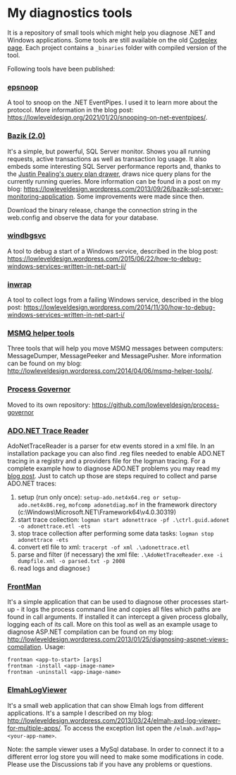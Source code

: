 My diagnostics tools
====================

It is a repository of small tools which might help you diagnose .NET and Windows applications. Some tools are still available on the old [Codeplex page](http://diagnettoolkit.codeplex.com/). Each project contains a `_binaries` folder with compiled version of the tool.

Following tools have been published:

### [epsnoop](epsnoop) ###

A tool to snoop on the .NET EventPipes. I used it to learn more about the protocol. More information in the blog post: <https://lowleveldesign.org/2021/01/20/snooping-on-net-eventpipes/>.

### [Bazik (2.0)](Bazik) ###

It's a simple, but powerful, SQL Server monitor. Shows you all running requests, active transactions as well as transaction log usage. It also embeds some interesting SQL Server performance reports and, thanks to the [Justin Pealing's query plan drawer](https://github.com/JustinPealing/html-query-plan), draws nice query plans for the currently running queries. More information can be found in a post on my blog: <https://lowleveldesign.wordpress.com/2013/09/26/bazik-sql-server-monitoring-application>. Some improvements were made since then.

Download the binary release, change the connection string in the web.config and observe the data for your database.

### [windbgsvc](WinSvcDiagnostics) ###

A tool to debug a start of a Windows service, described in the blog post: <https://lowleveldesign.wordpress.com/2015/06/22/how-to-debug-windows-services-written-in-net-part-ii/>

### [inwrap](inwrap) ###

A tool to collect logs from a failing Windows service, described in the blog post: <https://lowleveldesign.wordpress.com/2014/11/30/how-to-debug-windows-services-written-in-net-part-i/>

### [MSMQ helper tools](msmq)

Three tools that will help you move MSMQ messages between computers: MessageDumper, MessagePeeker and MessagePusher. More information can be found on my blog: <http://lowleveldesign.wordpress.com/2014/04/06/msmq-helper-tools/>.

### [Process Governor](ProcessGovernor)

Moved to its own repository: <https://github.com/lowleveldesign/process-governor>

### [ADO.NET Trace Reader](AdoNetTraceReader)

AdoNetTraceReader is a parser for etw events stored in a xml file. In an installation package you can also find .reg files needed to enable ADO.NET tracing in a registry and a providers file for the logman tracing. For a complete example how to diagnose ADO.NET problems you may read my [blog post](http://lowleveldesign.wordpress.com/2012/09/07/diagnosing-ado-net-with-etw-traces). Just to catch up those are steps required to collect and parse ADO.NET traces:

1. setup (run only once): `setup-ado.net4x64.reg or setup-ado.net4x86.reg`, `mofcomp adonetdiag.mof` in the framework directory (c:\Windows\Microsoft.NET\Framework64\v4.0.30319\)
2. start trace collection: `logman start adonettrace -pf .\ctrl.guid.adonet -o adonettrace.etl -ets`
3. stop trace collection after performing some data tasks: `logman stop adonettrace -ets`
4. convert etl file to xml: `tracerpt -of xml .\adonettrace.etl`
5. parse and filter (if necessary) the xml file: `.\AdoNetTraceReader.exe -i dumpfile.xml -o parsed.txt -p 2008`
6. read logs and diagnose:)

### [FrontMan](FrontMan)

It's a simple application that can be used to diagnose other processes start-up - it logs the process command line and copies all files which paths are found in call arguments. If installed it can intercept a given process globally, logging each of its call. More on this tool as well as an example usage to diagnose ASP.NET compilation can be found on my blog: <http://lowleveldesign.wordpress.com/2013/01/25/diagnosing-aspnet-views-compilation>. Usage:

```
frontman <app-to-start> [args]
frontman -install <app-image-name>
frontman -uninstall <app-image-name>
```

### [ElmahLogViewer](ElmahLogViewer)

It's a small web application that can show Elmah logs from different applications. It's a sample I described on my blog: <http://lowleveldesign.wordpress.com/2013/03/24/elmah-axd-log-viewer-for-multiple-apps/>. To access the exception list open the `/elmah.axd?app=<your-app-name>`.

Note: the sample viewer uses a MySql database. In order to connect it to a different error log store you will need to make some modifications in code. Please use the Discussions tab if you have any problems or questions.
